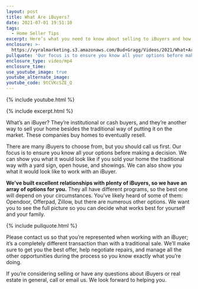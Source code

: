 ```yaml
---
layout: post
title: What Are iBuyers?
date: 2021-07-01 19:51:10
tags:
  - Home Seller Tips
excerpt: Here’s what you need to know about selling to iBuyers and how we can help.
enclosure: >-
  https://vyralmarketing.s3.amazonaws.com/Bud+Gragg/Videos/2021/What+Are+iBuyers_.mp4
pullquote: 'Our focus is to ensure you know all your options before making a decision. '
enclosure_type: video/mp4
enclosure_time:
use_youtube_image: true
youtube_alternate_image:
youtube_code: 9tCVKcSZE_Q
---
```

{% include youtube.html %}

{% include excerpt.html %}

What’s an iBuyer? They’re institutional or cash buyers, and they’re another way to sell your home besides the traditional way of putting it on the market. These companies buy homes to eventually resell.&nbsp;

There are many iBuyers to choose from, but you should call us first. Our focus is to ensure you know all your options before making a decision. We can show you what it would look like if you sold your home the traditional way with a yard sign, open house, and showings. We can also show you what it would look like to work with an iBuyer.&nbsp;

**We’ve built excellent relationships with plenty of iBuyers, so we have an array of options for you.** They all have different programs, so the best one will depend on your circumstances. You’ve likely heard of some of them: Opendoor, Offerpad, Zillow, but there are numerous other options. We want you to see the full picture so you can decide what works best for yourself and your family.

{% include pullquote.html %}

Please contact us so that you’re represented when working with an iBuyer; it’s a completely different transaction than with a traditional sale. We’ll make sure to get you the best offer, help negotiate repairs, and manage all the other opportunities during the process so you know exactly what you’re doing.&nbsp;

If you’re considering selling or have any questions about iBuyers or real estate in general, call or email us. We look forward to helping you.
